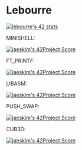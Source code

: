 # Lebourre

[![lebourre's 42 stats](https://badge42.herokuapp.com/api/stats/lebourre?privacyEmail=true)](https://github.com/JaeSeoKim/badge42)


MINISHELL:

[![jaeskim's 42Project Score](https://badge42.herokuapp.com/api/project/lebourre/minishell)](https://github.com/JaeSeoKim/badge42)


FT_PRINTF:

[![jaeskim's 42Project Score](https://badge42.herokuapp.com/api/project/lebourre/ft_printf)](https://github.com/JaeSeoKim/badge42)


LIBASM:

[![jaeskim's 42Project Score](https://badge42.herokuapp.com/api/project/lebourre/libasm)](https://github.com/JaeSeoKim/badge42)


PUSH_SWAP:

[![jaeskim's 42Project Score](https://badge42.herokuapp.com/api/project/lebourre/push_swap)](https://github.com/JaeSeoKim/badge42)


CUB3D:

[![jaeskim's 42Project Score](https://badge42.herokuapp.com/api/project/lebourre/cub3d)](https://github.com/JaeSeoKim/badge42)

